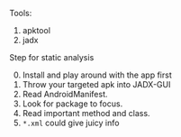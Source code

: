 Tools:
1. apktool
2. jadx

Step for static analysis

0. Install and play around with the app first
1. Throw your targeted apk into JADX-GUI
2. Read AndroidManifest. 
3. Look for package to focus.
4. Read important method and class.
5. `*.xml` could give juicy info
